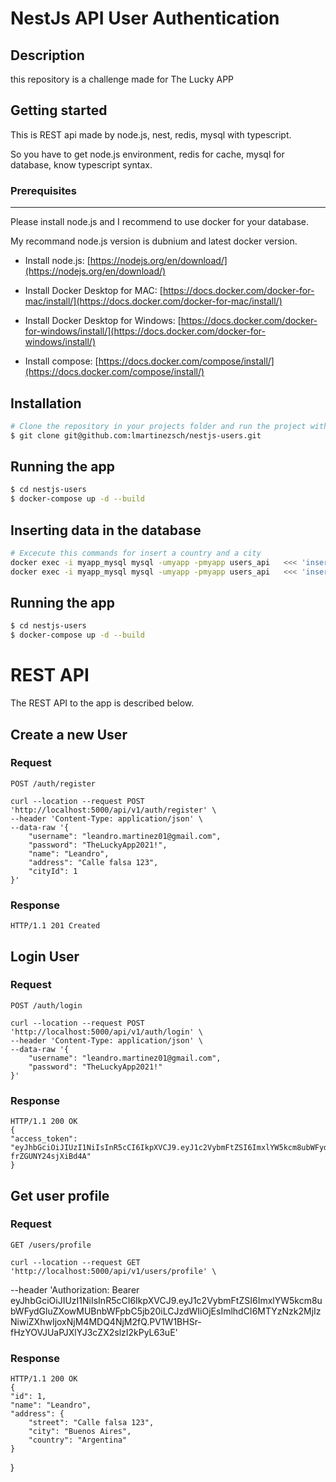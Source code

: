 # NestJs API User Authentication

## Description

this repository is a challenge made for The Lucky APP

## Getting started

This is REST api made by node.js, nest, redis, mysql with typescript.

So you have to get node.js environment, redis for cache, mysql for database, know typescript syntax.

### Prerequisites

---

Please install node.js and I recommend to use docker for your database.

My recommand node.js version is dubnium and latest docker version.

- Install node.js: [https://nodejs.org/en/download/](https://nodejs.org/en/download/)

- Install Docker Desktop for MAC: [https://docs.docker.com/docker-for-mac/install/](https://docs.docker.com/docker-for-mac/install/)

- Install Docker Desktop for Windows: [https://docs.docker.com/docker-for-windows/install/](https://docs.docker.com/docker-for-windows/install/)

- Install compose: [https://docs.docker.com/compose/install/](https://docs.docker.com/compose/install/)

## Installation

```bash
# Clone the repository in your projects folder and run the project with docker-compose
$ git clone git@github.com:lmartinezsch/nestjs-users.git
```

## Running the app

```bash
$ cd nestjs-users
$ docker-compose up -d --build
```

## Inserting data in the database

```bash
# Excecute this commands for insert a country and a city
docker exec -i myapp_mysql mysql -umyapp -pmyapp users_api   <<< 'insert into countries set name = "Argentina", iso3 = "ARG", iso2 = "AR";'
docker exec -i myapp_mysql mysql -umyapp -pmyapp users_api   <<< 'insert into cities set name = "Buenos Aires", countryId = (select id from countries where iso3 = "ARG");'
```

## Running the app

```bash
$ cd nestjs-users
$ docker-compose up -d --build
```

# REST API

The REST API to the app is described below.

## Create a new User

### Request

`POST /auth/register`

    curl --location --request POST 'http://localhost:5000/api/v1/auth/register' \
    --header 'Content-Type: application/json' \
    --data-raw '{
        "username": "leandro.martinez01@gmail.com",
        "password": "TheLuckyApp2021!",
        "name": "Leandro",
        "address": "Calle falsa 123",
        "cityId": 1
    }'

### Response

    HTTP/1.1 201 Created

## Login User

### Request

`POST /auth/login`

    curl --location --request POST 'http://localhost:5000/api/v1/auth/login' \
    --header 'Content-Type: application/json' \
    --data-raw '{
        "username": "leandro.martinez01@gmail.com",
        "password": "TheLuckyApp2021!"
    }'

### Response

    HTTP/1.1 200 OK
    {
    "access_token": "eyJhbGciOiJIUzI1NiIsInR5cCI6IkpXVCJ9.eyJ1c2VybmFtZSI6ImxlYW5kcm8ubWFydGluZXowM0BnbWFpbC5jb20iLCJzdWIiOjIsImlhdCI6MTYzNzk3MDkyMCwiZXhwIjoxNjM4MDU3MzIwfQ.KQ0exM4P1hSt3wNGd9fdENbYz-frZGUNY24sjXiBd4A"
    }

## Get user profile

### Request

`GET /users/profile`

    curl --location --request GET 'http://localhost:5000/api/v1/users/profile' \

--header 'Authorization: Bearer eyJhbGciOiJIUzI1NiIsInR5cCI6IkpXVCJ9.eyJ1c2VybmFtZSI6ImxlYW5kcm8ubWFydGluZXowMUBnbWFpbC5jb20iLCJzdWIiOjEsImlhdCI6MTYzNzk2MjIzNiwiZXhwIjoxNjM4MDQ4NjM2fQ.PV1W1BHSr-fHzYOVJUaPJXlYJ3cZX2slzI2kPyL63uE'

### Response

    HTTP/1.1 200 OK
    {
    "id": 1,
    "name": "Leandro",
    "address": {
        "street": "Calle falsa 123",
        "city": "Buenos Aires",
        "country": "Argentina"
    }

}
